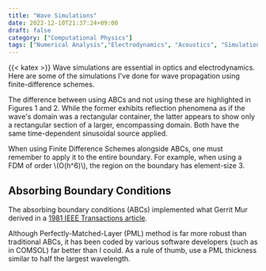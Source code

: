 ```yaml
---
title: "Wave Simulations"
date: 2022-12-10T21:37:24+09:00
draft: false
category: ["Computational Physics"]
tags: ["Numerical Analysis","Electrodynamics", "Acoustics", "Simulation"]
---
```

{{< katex >}}
Wave simulations are essential in optics and electrodynamics. Here are some of the simulations I've done for wave propagation using finite-difference schemes.

The difference between using ABCs and not using these are highlighted in Figures 1 and 2. While the former exhibits reflection phenomena as if the wave's domain was a rectangular container, the latter appears to show only a rectangular section of a larger, encompassing domain. Both have the same time-dependent sinusoidal source applied.

When using Finite Difference Schemes alongside ABCs, one must remember to apply it to the entire boundary. For example, when using a FDM of order \\(O(h^6)\\), the region on the boundary has element-size 3.

## Absorbing Boundary Conditions

The absorbing boundary conditions (ABCs) implemented what Gerrit Mur derived in a [1981 IEEE Transactions article](https://ieeexplore.ieee.org/abstract/document/4091495).

Although Perfectly-Matched-Layer (PML) method is far more robust than traditional ABCs, it has been coded by various software developers (such as in COMSOL) far better than I could. As a rule of thumb, use a PML thickness similar to half the largest wavelength.